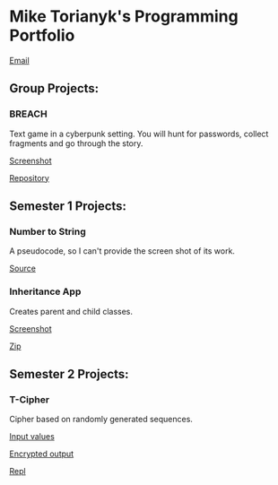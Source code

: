 # Mike Torianyk's Programming Portfolio

[Email](aleksandrovsergej1976@gmail.com)

## Group Projects:

### BREACH

Text game in a cyberpunk setting. You will hunt for passwords, collect fragments and go through the story.

[Screenshot](https://github.com/thorium55095/portfolio/blob/main/Screenshot%202023-05-21%208.31.10%20PM.png)

[Repository](https://github.com/ArtAcapella/RPG_Group_Project/)

## Semester 1 Projects:

### Number to String

A pseudocode, so I can't provide the screen shot of its work.

[Source](https://github.com/thorium55095/portfolio/blob/main/NumToStr%20pseudo.rtf)

### Inheritance App

Creates parent and child classes.

[Screenshot](https://github.com/thorium55095/portfolio/blob/main/Screen%20Shot%202023-05-31%20at%208.29.26%20AM.png)

[Zip](https://github.com/thorium55095/portfolio/blob/main/src%20copy.zip)

## Semester 2 Projects:

### T-Cipher

Cipher based on randomly generated sequences.

[Input values](https://github.com/thorium55095/portfolio/blob/main/Screen%20Shot%202023-05-31%20at%208.12.36%20AM.png)

[Encrypted output](https://github.com/thorium55095/portfolio/blob/main/Screen%20Shot%202023-05-31%20at%208.12.49%20AM.png)

[Repl](https://replit.com/@MIKETORIANYK/T-cipher)
